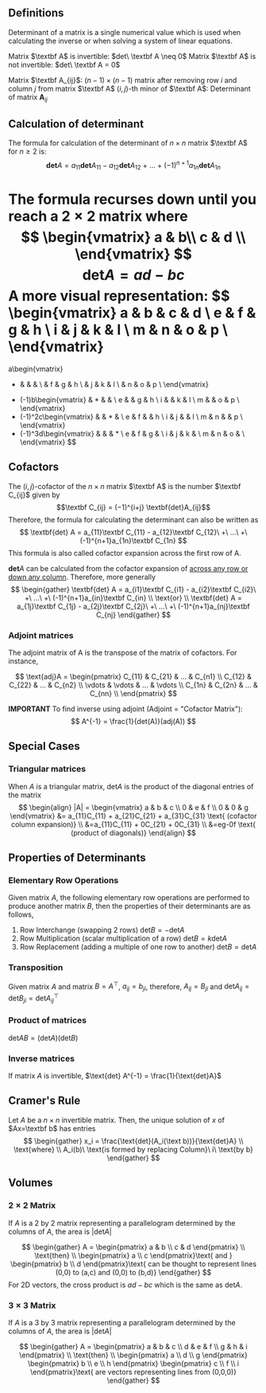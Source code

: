 ## Definitions
Determinant of a matrix is a single numerical value which is used when calculating the inverse or when solving a system of linear equations.

Matrix $\textbf A$ is invertible: $det\ \textbf A \neq 0$ 
Matrix $\textbf A$ is not invertible: $det\ \textbf A = 0$ 

Matrix $\textbf A_{ij}$: $(n-1) \times (n-1)$ matrix after removing row $i$ and column $j$ from matrix $\textbf A$ 
$(i,j)$-th minor of $\textbf A$: Determinant of matrix $\textbf{A}_{ij}$

## Calculation of determinant

The formula for calculation of the determinant of $n\times n$ matrix $\textbf A$ for $n\geq 2$ is:
$$
\textbf{det} A = a_{11}\textbf{det}A_{11} - a_{12}\textbf{det}A_{12}\ +\ ...\ +\ (-1)^{n+1}a_{1n}\textbf{det}A_{1n} 
$$

The formula recurses down until you reach a $2\times 2$ matrix where 
$$
\begin{vmatrix}
a & b\\
c & d \\
\end{vmatrix}
$$
$$
\textbf{det} A = ad-bc
$$
A more visual representation: 
$$
\begin{vmatrix}
a & b & c & d \\
e & f & g & h \\
i & j & k & l \\
m & n & o & p \\
\end{vmatrix}
= 
a\begin{vmatrix}
* &  &  &  \\
 & f & g & h \\
 & j & k & l \\
 & n & o & p \\
\end{vmatrix} 
+ (-1)b\begin{vmatrix}
 & * &  &  \\
e &  & g & h \\
i &  & k & l \\
m &  & o & p \\
\end{vmatrix} 
+ (-1)^2c\begin{vmatrix}
 &  & * &  \\
e & f &  & h \\
i & j &  & l \\
m & n &  & p \\
\end{vmatrix} 
+ (-1)^3d\begin{vmatrix}
 &  &  & * \\
e & f & g &  \\
i & j & k &  \\
m & n & o &  \\
\end{vmatrix} 
$$

## Cofactors
The $(i,j)$-cofactor of the $n \times n$ matrix $\textbf A$ is the number $\textbf C_{ij}$ given by $$\textbf C_{ij} = (−1)^{i+j} \textbf{det}A_{ij}$$
Therefore, the formula for calculating the determinant can also be written as 
$$
\textbf{det} A = a_{11}\textbf C_{11} - a_{12}\textbf C_{12}\ +\ ...\ +\ (-1)^{n+1}a_{1n}\textbf C_{1n} 
$$
This formula is also called cofactor expansion across the first row of A. 

$\textbf{det} A$ can be calculated from the cofactor expansion of <ins>across any row or down any column</ins>. Therefore, more generally
$$
\begin{gather}
\textbf{det} A = a_{i1}\textbf C_{i1} - a_{i2}\textbf C_{i2}\ +\ ...\ +\ (-1)^{n+1}a_{in}\textbf C_{in} \\
\text{or}
\\
\textbf{det} A = a_{1j}\textbf C_{1j} - a_{2j}\textbf C_{2j}\ +\ ...\ +\ (-1)^{n+1}a_{nj}\textbf C_{nj} 
\end{gather}
$$

### Adjoint matrices
The adjoint matrix of A is the transpose of the matrix of cofactors. 
For instance, 

$$
\text{adj}A = \begin{pmatrix}
C_{11} & C_{21} & ... & C_{n1} \\
C_{12} & C_{22} & ... & C_{n2} \\
\vdots & \vdots & ... & \vdots \\
C_{1n} & C_{2n} & ... & C_{nn} \\
\end{pmatrix}
$$

**IMPORTANT**
To find inverse using adjoint (Adjoint = "Cofactor Matrix"):
$$
A^{-1} = \frac{1}{det(A)}(adj(A))
$$
<div style="page-break-after: always;"></div>

## Special Cases
### Triangular matrices
When $A$ is a triangular matrix, $\text{det} A$ is the product of the diagonal entries of the matrix
$$
\begin{align}
|A| = 
\begin{vmatrix}
a & b & c \\
0 & e & f \\
0 & 0 & g
\end{vmatrix} &= a_{11}C_{11} + a_{21}C_{21} + a_{31}C_{31} \text{ (cofactor column expansion)} \\ 
&=a_{11}C_{11} + 0C_{21} + 0C_{31} \\ 
&=eg-0f \text{ (product of diagonals)}
\end{align}
$$
## Properties of Determinants
### Elementary Row Operations 
Given matrix $A$, the following elementary row operations are performed to produce another matrix $B$, then the properties of their determinants are as follows,
1. Row Interchange (swapping 2 rows) 
 $\text{det}B = -\text{det}A$
2. Row Multiplication (scalar multiplication of a row)
 $\text{det}B = k\text{det}A$
3. Row Replacement (adding a multiple of one row to another)
 $\text{det}B = \text{det}A$

### Transposition
Given matrix $A$ and matrix $B=A^⊤$, $a_{ij} = b_{ji}$, therefore, $A_{ij} = B_{ji}$ and $\text{det} A_{ij} = \text{det} B_{ji} = \text{det} {A_{ij}}^⊤$  
### Product of matrices
$\text{det} AB = (\text{det}A)(\text{det}B)$

### Inverse matrices
If matrix $A$ is invertible, $\text{det} A^{-1} = \frac{1}{\text{det}A}$

## Cramer's Rule
Let $A$ be a $n\times n$ invertible matrix. Then, the unique solution of $x$ of $Ax=\textbf b$ has entries 
$$
\begin{gather}
x_i = \frac{\text{det}(A_i(\text b))}{\text{det}A} \\
\text{where} \\
A_i(b)\ \text{is formed by replacing Column}\ i\ \text{by b}
\end{gather}
$$
<div style="page-break-after: always;"></div>

## Volumes
### $2 \times 2$ Matrix
If $A$ is a 2 by 2 matrix representing a parallelogram determined by the columns of $A$, the area is $|\text{det}A|$ 

$$
\begin{gather}
A = 
\begin{pmatrix}
a & b \\
c & d
\end{pmatrix} \\
\text{then} \\
\begin{pmatrix}
a  \\
c 
\end{pmatrix}\text{ and } 
\begin{pmatrix}
b \\
d
\end{pmatrix}\text{ can be thought to represent lines (0,0) to (a,c) and (0,0) to (b,d)}
\end{gather}
$$
For 2D vectors, the cross product is $ad-bc$ which is the same as $\text{det}A$.
### $3 \times 3$ Matrix
If $A$ is a 3 by 3 matrix representing a parallelogram determined by the columns of $A$, the area is $|\text{det}A|$ 

$$
\begin{gather}
A = 
\begin{pmatrix}
a & b & c \\
d & e & f \\ 
g & h & i
\end{pmatrix} \\
\text{then} \\
\begin{pmatrix}
a \\
d \\ 
g
\end{pmatrix} 
\begin{pmatrix}
b \\
e \\
h
\end{pmatrix}
\begin{pmatrix}
c \\
f \\
i
\end{pmatrix}\text{ are vectors representing lines from (0,0,0)}
\end{gather}
$$